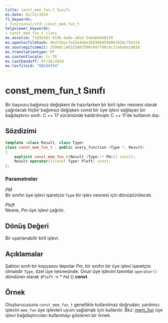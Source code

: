 ```yaml
---
title: const_mem_fun_t Sınıfı
ms.date: 02/21/2019
f1_keywords:
- functional/std::const_mem_fun_t
helpviewer_keywords:
- const_mem_fun_t class
ms.assetid: f169d381-019b-4a0e-a9a3-54da6d948270
ms.openlocfilehash: 0bdfdbac7a23a4b0e3b830b05990bf028c7bb316
ms.sourcegitcommit: 3590dc146525807500c0477d6c9c17a4a8a2d658
ms.translationtype: MT
ms.contentlocale: tr-TR
ms.lasthandoff: 07/16/2019
ms.locfileid: "68244554"
---
```

# <a name="constmemfunt-class"></a>const_mem_fun_t Sınıfı

Bir başvuru bağımsız değişkeni ile hazırlarken bir birli işlev nesnesi olarak çağrılacak hiçbir bağımsız değişken const bir üye işlevi sağlayan bir bağdaştırıcı sınıfı. C ++ 17 sürümünde kaldırılmıştır C ++ 11'de kullanım dışı.

## <a name="syntax"></a>Sözdizimi

```cpp
template <class Result, class Type>
class const_mem_fun_t : public unary_function <Type *, Result>
{
    explicit const_mem_fun_t(Result (Type::* Pm)() const);
    Result operator()(const Type* Pleft) const;
};
```

### <a name="parameters"></a>Parametreler

*PM*\
Bir sınıfın üye işlevi işaretçisi `Type` bir işlev nesnesi için dönüştürülecek.

*Pleft*\
Nesne, *Pm* üye işlevi çağrılır.

## <a name="return-value"></a>Dönüş Değeri

Bir uyarlanabilir birli işlevi.

## <a name="remarks"></a>Açıklamalar

Şablon sınıfı bir kopyasını depolar *Pm*, bir sınıfın bir üye işlevi işaretçisi olmalıdır `Type`, özel üye nesnesinde. Onun üye işlevini tanımlar `operator()` döndüren olarak (`Pleft` -> \* `Pm`) () **const**.

## <a name="example"></a>Örnek

Oluşturucusuna `const_mem_fun_t` genellikle kullanılmaz doğrudan; yardımcı işlevini `mem_fun` üye işlevleri uyum sağlamak için kullanılır. Bkz: [mem_fun](../standard-library/functional-functions.md#mem_fun) üye işlevi bağdaştırıcıları kullanmayı gösteren bir örnek.
